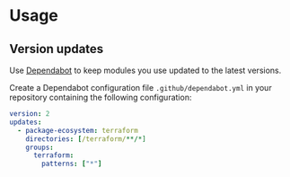 # Usage

## Version updates

Use [Dependabot](https://docs.github.com/en/code-security/dependabot/dependabot-version-updates/about-dependabot-version-updates) to keep modules you use updated to the latest versions.

Create a Dependabot configuration file `.github/dependabot.yml` in your repository containing the following configuration:

```yaml
version: 2
updates:
  - package-ecosystem: terraform
    directories: [/terraform/**/*]
    groups:
      terraform:
        patterns: ["*"]
```
